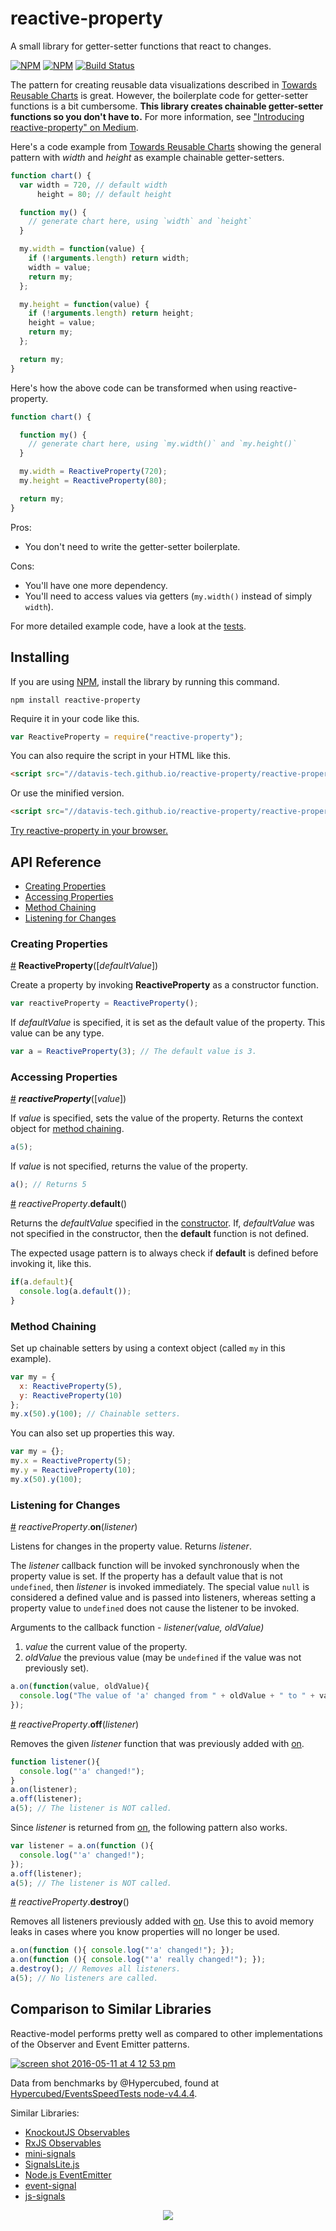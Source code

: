 # reactive-property

A small library for getter-setter functions that react to changes.

[![NPM](https://nodei.co/npm/reactive-property.png)](https://npmjs.org/package/reactive-property)
[![NPM](https://nodei.co/npm-dl/reactive-property.png?months=3)](https://npmjs.org/package/reactive-property)
[![Build Status](https://travis-ci.org/datavis-tech/reactive-property.svg?branch=master)](https://travis-ci.org/datavis-tech/reactive-property)

The pattern for creating reusable data visualizations described in [Towards Reusable Charts](https://bost.ocks.org/mike/chart/) is great. However, the boilerplate code for getter-setter functions is a bit cumbersome. **This library creates chainable getter-setter functions so you don't have to.** For more information, see ["Introducing reactive-property" on Medium](https://medium.com/@currankelleher/introducing-reactive-property-4b41a8bdcc8e).

Here's a code example from [Towards Reusable Charts](https://bost.ocks.org/mike/chart/) showing the general pattern with *width* and *height* as example chainable getter-setters.

```javascript
function chart() {
  var width = 720, // default width
      height = 80; // default height

  function my() {
    // generate chart here, using `width` and `height`
  }

  my.width = function(value) {
    if (!arguments.length) return width;
    width = value;
    return my;
  };

  my.height = function(value) {
    if (!arguments.length) return height;
    height = value;
    return my;
  };

  return my;
}
```

Here's how the above code can be transformed when using reactive-property.

```javascript
function chart() {

  function my() {
    // generate chart here, using `my.width()` and `my.height()`
  }

  my.width = ReactiveProperty(720);
  my.height = ReactiveProperty(80);

  return my;
}
```

Pros:

 * You don't need to write the getter-setter boilerplate.

Cons:

 * You'll have one more dependency.
 * You'll need to access values via getters (`my.width()` instead of simply `width`).

For more detailed example code, have a look at the [tests](https://github.com/datavis-tech/reactive-property/blob/master/test.js).

## Installing

If you are using [NPM](https://www.npmjs.com), install the library by running this command.

`npm install reactive-property`

Require it in your code like this.

```javascript
var ReactiveProperty = require("reactive-property");
```

You can also require the script in your HTML like this.

```html
<script src="//datavis-tech.github.io/reactive-property/reactive-property-v0.9.0.js"></script>
```

Or use the minified version.

```html
<script src="//datavis-tech.github.io/reactive-property/reactive-property-v0.9.0.min.js"></script>
```

[Try reactive-property in your browser.](https://tonicdev.com/573098b1f32f57120089aef5/573098b1f32f57120089aef6)

## API Reference

* [Creating Properties](#creating-properties)
* [Accessing Properties](#accessing-properties)
* [Method Chaining](#method-chaining)
* [Listening for Changes](#listening-for-changes)

### Creating Properties

<a name="constructor" href="#constructor">#</a> <b>ReactiveProperty</b>([<i>defaultValue</i>])

Create a property by invoking **ReactiveProperty** as a constructor function.

```javascript
var reactiveProperty = ReactiveProperty();
```

If *defaultValue* is specified, it is set as the default value of the property. This value can be any type.

```javascript
var a = ReactiveProperty(3); // The default value is 3.
```

### Accessing Properties 

<a name="getter-setter" href="#getter-setter">#</a> <b><i>reactiveProperty</i></b>([<i>value</i>])

If *value* is specified, sets the value of the property. Returns the context object for [method chaining](#method-chaining).

```javascript
a(5);
```

If *value* is not specified, returns the value of the property.

```javascript
a(); // Returns 5
```

<a name="getter-setter" href="#getter-setter">#</a> <i>reactiveProperty</i>.<b>default</b>()

Returns the *defaultValue* specified in the [constructor](#constructor). If, *defaultValue* was not specified in the constructor, then the **default** function is not defined.

The expected usage pattern is to always check if **default** is defined before invoking it, like this.

```javascript
if(a.default){
  console.log(a.default());
}
```

### Method Chaining

Set up chainable setters by using a context object (called `my` in this example).

```javascript
var my = {
  x: ReactiveProperty(5),
  y: ReactiveProperty(10)
};
my.x(50).y(100); // Chainable setters.
```

You can also set up properties this way.

```javascript
var my = {};
my.x = ReactiveProperty(5);
my.y = ReactiveProperty(10);
my.x(50).y(100);
```

### Listening for Changes

<a name="on" href="#on">#</a> <i>reactiveProperty</i>.<b>on</b>(<i>listener</i>)

Listens for changes in the property value. Returns *listener*.

The *listener* callback function will be invoked synchronously when the property value is set. If the property has a default value that is not `undefined`, then *listener* is invoked immediately. The special value `null` is considered a defined value and is passed into listeners, whereas setting a property value to `undefined` does not cause the listener to be invoked.

Arguments to the callback function - *listener(value, oldValue)*

 1. *value* the current value of the property.
 2. *oldValue* the previous value (may be `undefined` if the value was not previously set).

```javascript
a.on(function(value, oldValue){
  console.log("The value of 'a' changed from " + oldValue + " to " + value);
});
```

<a name="off" href="#off">#</a> <i>reactiveProperty</i>.<b>off</b>(<i>listener</i>)

Removes the given *listener* function that was previously added with [on](#on).

```javascript
function listener(){
  console.log("'a' changed!");
}
a.on(listener);
a.off(listener);
a(5); // The listener is NOT called.
```

Since *listener* is returned from [on](#on), the following pattern also works.

```javascript
var listener = a.on(function (){
  console.log("'a' changed!");
});
a.off(listener);
a(5); // The listener is NOT called.
```

<a name="destroy" href="#destroy">#</a> <i>reactiveProperty</i>.<b>destroy</b>()

Removes all listeners previously added with [on](#on). Use this to avoid memory leaks in cases where you know properties will no longer be used.

```javascript
a.on(function (){ console.log("'a' changed!"); });
a.on(function (){ console.log("'a' really changed!"); });
a.destroy(); // Removes all listeners.
a(5); // No listeners are called.
```

## Comparison to Similar Libraries
Reactive-model performs pretty well as compared to other implementations of the Observer and Event Emitter patterns.

[![screen shot 2016-05-11 at 4 12 53 pm](https://cloud.githubusercontent.com/assets/68416/15179529/00cabbe4-179a-11e6-9c7e-023e26f17f35.png)](http://bl.ocks.org/curran/d02ad2dbe0fe688e46c45c3a7f001f50)

Data from benchmarks by @Hypercubed, found at [Hypercubed/EventsSpeedTests node-v4.4.4](https://github.com/Hypercubed/EventsSpeedTests/blob/master/results/node-v4.4.4.md#emit-one-parameter).

Similar Libraries:

 * [KnockoutJS Observables](http://knockoutjs.com/documentation/observables.html)
 * [RxJS Observables](https://github.com/Reactive-Extensions/RxJS/blob/master/doc/api/core/observable.md)
 * [mini-signals](https://github.com/Hypercubed/mini-signals)
 * [SignalsLite.js](https://github.com/CaptainN/SignalsLite.js)
 * [Node.js EventEmitter](https://nodejs.org/api/events.html#events_class_eventemitter)
 * [event-signal](https://github.com/r-park/event-signal)
 * [js-signals](https://millermedeiros.github.io/js-signals/)

<p align="center">
  <a href="https://datavis.tech/">
    <img src="https://cloud.githubusercontent.com/assets/68416/15298394/a7a0a66a-1bbc-11e6-9636-367bed9165fc.png">
  </a>
</p>
